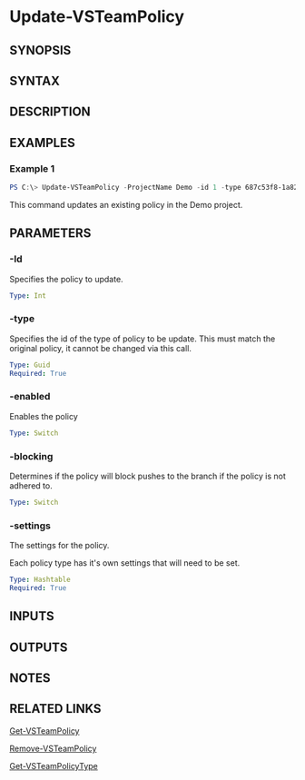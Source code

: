 <!-- #include "./common/header.md" -->

# Update-VSTeamPolicy

## SYNOPSIS

<!-- #include "./synopsis/Update-VSTeamPolicy.md" -->

## SYNTAX

## DESCRIPTION

<!-- #include "./synopsis/Update-VSTeamPolicy.md" -->

## EXAMPLES

### Example 1

```powershell
PS C:\> Update-VSTeamPolicy -ProjectName Demo -id 1 -type 687c53f8-1a82-4e89-9a86-13d51bc4a8d5 -enabled -blocking -settings @{MinimumApproverCount = 1;Scope=@(@{repositoryId=b87c5af8-1a82-4e59-9a86-13d5cbc4a8d5; matchKind="Exact"; refName="refs/heads/master"})}
```

This command updates an existing policy in the Demo project.

## PARAMETERS

<!-- #include "./params/projectName.md" -->

### -Id

Specifies the policy to update.

```yaml
Type: Int
```

### -type

Specifies the id of the type of policy to be update. This must match the original policy, it cannot be changed via this call.

```yaml
Type: Guid
Required: True
```

### -enabled

Enables the policy

```yaml
Type: Switch
```

### -blocking

Determines if the policy will block pushes to the branch if the policy is not adhered to.

```yaml
Type: Switch
```

### -settings

The settings for the policy.

Each policy type has it's own settings that will need to be set.

```yaml
Type: Hashtable
Required: True
```

## INPUTS

## OUTPUTS

## NOTES

## RELATED LINKS

[Get-VSTeamPolicy](Get-VSTeamPolicy.md)

[Remove-VSTeamPolicy](Remove-VSTeamPolicy.md)

[Get-VSTeamPolicyType](Get-VSTeamPolicyType.md)
